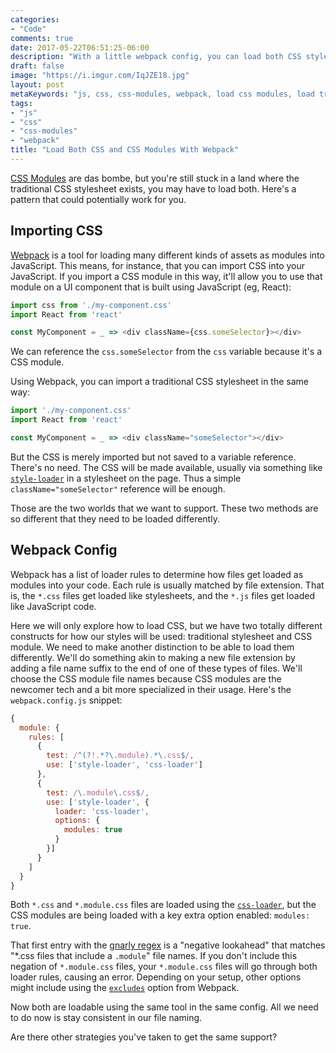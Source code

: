 ```yaml
---
categories:
- "Code"
comments: true
date: 2017-05-22T06:51:25-06:00
description: "With a little webpack config, you can load both CSS stylesheets and CSS modules, no sweat."
draft: false
image: "https://i.imgur.com/IqJZE18.jpg"
layout: post
metaKeywords: "js, css, css-modules, webpack, load css modules, load traditional css, same webpack config"
tags:
- "js"
- "css"
- "css-modules"
- "webpack"
title: "Load Both CSS and CSS Modules With Webpack"
---
```


[CSS Modules](https://github.com/css-modules/css-modules) are das bombe, but you're still stuck in a land where the traditional CSS stylesheet exists, you may have to load both.  Here's a pattern that could potentially work for you.

<!--more-->

## Importing CSS

[Webpack](https://webpack.js.org/) is a tool for loading many different kinds of assets as modules into JavaScript.  This means, for instance, that you can import CSS into your JavaScript.  If you import a CSS module in this way, it'll allow you to use that module on a UI component that is built using JavaScript (eg, React):

```js
import css from './my-component.css'
import React from 'react'

const MyComponent = _ => <div className={css.someSelector}></div>
```

We can reference the `css.someSelector` from the `css` variable because it's a CSS module. 

Using Webpack, you can import a traditional CSS stylesheet in the same way:

```js
import './my-component.css'
import React from 'react'

const MyComponent = _ => <div className="someSelector"></div>
```

But the CSS is merely imported but not saved to a variable reference.  There's no need.  The CSS will be made available, usually via something like [`style-loader`](https://github.com/webpack-contrib/style-loader) in a stylesheet on the page.  Thus a simple `className="someSelector"` reference will be enough.

Those are the two worlds that we want to support.  These two methods are so different that they need to be loaded differently.

## Webpack Config

Webpack has a list of loader rules to determine how files get loaded as modules into your code.  Each rule is usually matched by file extension.  That is, the `*.css` files get loaded like stylesheets, and the `*.js` files get loaded like JavaScript code.  

Here we will only explore how to load CSS, but we have two totally different constructs for how our styles will be used: traditional stylesheet and CSS module.  We need to make another distinction to be able to load them differently.  We'll do something akin to making a new file extension by adding a file name suffix to the end of one of these types of files.  We'll choose the CSS module file names because CSS modules are the newcomer tech and a bit more specialized in their usage.  Here's the `webpack.config.js` snippet:

```js
{
  module: {
    rules: [
      {
        test: /^(?!.*?\.module).*\.css$/,
        use: ['style-loader', 'css-loader']
      },
      {
        test: /\.module\.css$/,
        use: ['style-loader', {
          loader: 'css-loader',
          options: {
            modules: true
          }
        }]
      }
    ]
  }
}
```

Both `*.css` and `*.module.css` files are loaded using the [`css-loader`](https://github.com/webpack-contrib/css-loader), but the CSS modules are being loaded with a key extra option enabled: `modules: true`.

That first entry with the [gnarly regex](https://regex101.com/r/rS5uZp/1) is a "negative lookahead" that matches "*.css files that include a `.module`" file names.  If you don't include this negation of `*.module.css` files, your `*.module.css` files will go through both loader rules, causing an error.  Depending on your setup, other options might include using the [`excludes`](https://webpack.js.org/configuration/module/#rule-exclude) option from Webpack.

Now both are loadable using the same tool in the same config.  All we need to do now is stay consistent in our file naming.

Are there other strategies you've taken to get the same support?
